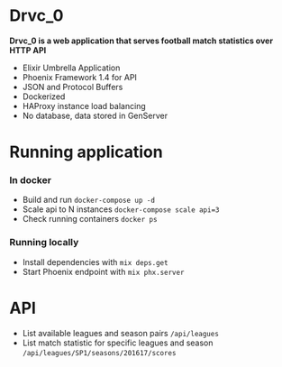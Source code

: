 # Drvc_0

**Drvc_0 is a web application that serves football match statistics over HTTP API**

  - Elixir Umbrella Application
  - Phoenix Framework 1.4 for API
  - JSON and Protocol Buffers
  - Dockerized
  - HAProxy instance load balancing
  - No database, data stored in GenServer

# Running application

### In docker
  * Build and run `docker-compose up -d`
  * Scale api to N instances `docker-compose scale api=3`
  * Check running containers `docker ps`
  
### Running locally
  * Install dependencies with `mix deps.get`
  * Start Phoenix endpoint with `mix phx.server`

# API
  * List available leagues and season pairs
  `/api/leagues`
  * List match statistic for specific leagues and season
  `/api/leagues/SP1/seasons/201617/scores`

